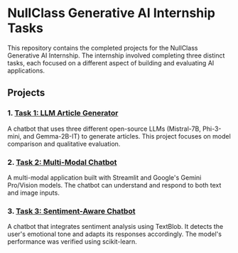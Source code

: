 # NullClass Generative AI Internship Tasks

This repository contains the completed projects for the NullClass Generative AI Internship. The internship involved completing three distinct tasks, each focused on a different aspect of building and evaluating AI applications.

## Projects

### 1. [Task 1: LLM Article Generator](./Task-1-article_generator/)
A chatbot that uses three different open-source LLMs (Mistral-7B, Phi-3-mini, and Gemma-2B-IT) to generate articles. This project focuses on model comparison and qualitative evaluation.

### 2. [Task 2: Multi-Modal Chatbot](./Task-2-MultiModal-Chatbot/)
A multi-modal application built with Streamlit and Google's Gemini Pro/Vision models. The chatbot can understand and respond to both text and image inputs.

### 3. [Task 3: Sentiment-Aware Chatbot](./task-3-sentiment-chatbot/)
A chatbot that integrates sentiment analysis using TextBlob. It detects the user's emotional tone and adapts its responses accordingly. The model's performance was verified using scikit-learn.
